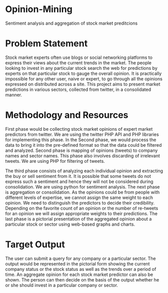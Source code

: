# Opinion-Mining
Sentiment analysis and aggregation of stock market preditcions

# Problem Statement
Stock market experts often use blogs or social networking platforms to express their views about the current trends in the market. The people looking to invest in any particular stock search the web for predictions by experts on that particular stock to gauge the overall opinion. It is practically impossible for any other user, naive or expert, to go through all the opinions expressed on distributed across a site. This project aims to present market predictions in various sectors, collected from twitter, in a consolidated manner.

# Methodology and Resources
First phase would be collecting stock market opinions of expert market predictors from twitter. We are using the twitter PHP API and PHP libraries for implementing this phase. In the Second phase, we would process the data to bring it into the pre-defined format so that the data could be filtered and analyzed. Second phase is mapping of opinions (tweets) to company names and sector names. This phase also involves discarding of irrelevant tweets. We are using PHP for filtering of tweets.

The third phase consists of analyzing each individual opinion and extracting the buy or sell sentiment from it. It is possible that some tweets do not express such a sentiment and hence they will not be considered during consolidation. We are using python for sentiment analysis. The next phase is aggregation or consolidation. As the opinions could be from people with different levels of expertise, we cannot assign the same weight to each opinion. We need to distinguish the predictors to decide their credibility. Depending on the favorite count of an opinion or the number of re-tweets for an opinion we will assign appropriate weights to their predictions. The last phase is a pictorial presentation of the aggregated opinion about a particular stock or sector using web-based graphs and charts.

# Target Output
The user can submit a query for any company or a particular sector. The output would be represented in the pictorial form showing the current company status or the stock status as well as the trends over a period of time. An aggregate opinion for each stock market predictor can also be shown. The person can then decide on the basis of the output whether he or she should invest in a particular company or sector.

